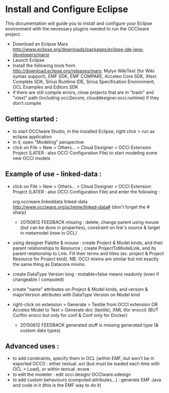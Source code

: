 Install and Configure Eclipse
=============================
This documentation will guide you to install and configure your Eclipse environment with the necessary plugins needed to run the OCCIware project.

* Download an Eclipse Mars http://www.eclipse.org/downloads/packages/eclipse-ide-java-developers/marsr
* Launch Eclipse 
* Install the following tools from http://download.eclipse.org/releases/mars: Mylyn WikiText (for Wiki syntax support), EMF SDK, EMF COMPARE, Acceleo Core SDK, Xtext Complete SDK, Sirius Runtime IDE, Sirius Specification Environment, OCL Examples and Editors SDK
* if there are still compile errors, close projects that are in "trash" and "xtext" path (including occi2ecore, clouddesigner.occi.runtime) if they don't compile

Getting started :
-----------------
* to start OCCIware Studio, in the installed Eclipse, right click > run as eclipse application
* in it, open "Modeling" perspective
* click on File > New > Others... > Cloud Designer > OCCI Extension Project (LATER : also OCCI Configuration File) to start modeling some new OCCI models

Example of use - linked-data :
------------------------------
* click on File > New > Others... > Cloud Designer > OCCI Extension Project (LATER : also OCCI Configuration File) and enter the following :

    org.occiware.linkeddata
    linked-data
    http://www.occiware.org/scheme/linked-data# (don't forget the # sharp)

   * 20150612 FEEDBACK missing : delete, change parent using mouse (but can be done in properties), constraint on link's source & target in metamodel (now in OCL)

* using designer Palette & mouse : create Project & Model kinds, and their parent relationships to Resource ; create ProjectToModelLink, and its parent relationship to Link. Fill their terms and titles (ex. project & Project Resource for Project kind). NB. OCCI mixins are similar but not exactly the same thing as Datacore mixins.
* create DataType Version long : mutable=false means readonly (even if changeable / computed)
* create "name" attributes on Project & Model kinds, and version & majorVersion attributes with DataType Version on Model kind
* right-click on extension > Generate > Textile from OCCI extension OR Acceleo Model to Text > Generate doc (textile), XML (for erocci) (BUT Curlfor erocci but only for conf & Conf only for Docker)
   * 20150612 FEEDBACK generated stuff is missing generated type (& custom data types)

Advanced uses :
---------------
* to add constraints, specify them in OCL (within EMF, but won't be in exported OCCI) : either textual .ocl (but must be loaded each time with OCL > Load), or within textual .ecore
* to edit the modeler : edit occi.design/ OCCIware.odesign
* to add custom behaviours (computed attributes...) : generate EMF Java and code in it (this is the EMF way to do it)


